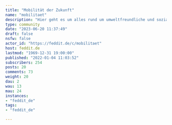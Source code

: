 ```yaml
---
title: "Mobilität der Zukunft" 
name: "mobilitaet"
description: "Hier geht es um alles rund um umweltfreundliche und sozialverträgliche Mobilität."
type: community
date: "2023-06-20 11:37:49"
draft: false
nsfw: false
actor_id: "https://feddit.de/c/mobilitaet"
host: feddit.de
lastmod: "1969-12-31 19:00:00"
published: "2022-01-04 11:03:52"
subscribers: 254
posts: 20
comments: 73
weight: 20
dau: 2
wau: 13
mau: 24
instances:
- "feddit_de"
tags: 
- "feddit_de"

---
```

